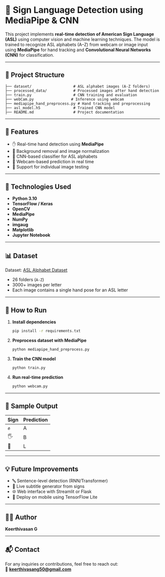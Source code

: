 # 🧠 Sign Language Detection using MediaPipe & CNN

This project implements **real-time detection of American Sign Language (ASL)** using computer vision and machine learning techniques. The model is trained to recognize ASL alphabets (A–Z) from webcam or image input using **MediaPipe** for hand tracking and **Convolutional Neural Networks (CNN)** for classification.

---

## 📁 Project Structure

```
├── dataset/                   # ASL alphabet images (A-Z folders)
├── processed_data/            # Processed images after hand detection
├── train.py                   # CNN training and evaluation
├── webCam.py                 # Inference using webcam
├── mediapipe_hand_preprocess.py # Hand tracking and preprocessing
├── asl_model.h5               # Trained CNN model
├── README.md                  # Project documentation
```

---

## 🔧 Features

- ✋ Real-time hand detection using **MediaPipe**
- 🎨 Background removal and image normalization
- 🧠 CNN-based classifier for ASL alphabets
- 🎥 Webcam-based prediction in real time
- 📸 Support for individual image testing

---

## 🧪 Technologies Used

- **Python 3.10**
- **TensorFlow / Keras**
- **OpenCV**
- **MediaPipe**
- **NumPy**
- **imgaug**
- **Matplotlib**
- **Jupyter Notebook**

---

## 📊 Dataset

Dataset: [ASL Alphabet Dataset](https://www.kaggle.com/datasets/grassknoted/asl-alphabet)  
- 26 folders (`A-Z`)  
- 3000+ images per letter  
- Each image contains a single hand pose for an ASL letter

---

## 🚀 How to Run

1. **Install dependencies**
   ```bash
   pip install -r requirements.txt
   ```

2. **Preprocess dataset with MediaPipe**
   ```bash
   python mediapipe_hand_preprocess.py
   ```

3. **Train the CNN model**
   ```bash
   python train.py
   ```

4. **Run real-time prediction**
   ```bash
   python webcam.py
   ```

---

## 📸 Sample Output

| Sign | Prediction |
|------|------------|
| ✊   | A          |
| 🖐️  | B          |
| 🤟  | L          |

---

## 💡 Future Improvements

- 🔤 Sentence-level detection (RNN/Transformer)
- 🧾 Live subtitle generator from signs
- 🌐 Web interface with Streamlit or Flask
- 📱 Deploy on mobile using TensorFlow Lite

---

## 👨‍💻 Author

**Keerthivasan G**

---

## 📬 Contact

For any inquiries or contributions, feel free to reach out:  
📧 **keerthivasang50@gmail.com**
